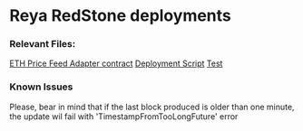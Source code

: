 
# Reya RedStone deployments

### Relevant Files:
[ETH Price Feed Adapter contract](./contracts/adapters/RedstonePriceFeedWithRoundsETH.sol)
[Deployment Script](./deploy/priceFeedOracleETH.deploy.ts)
[Test](./test/ETH.ts)

### Known Issues
Please, bear in mind that if the last block produced is older than one minute, the update wil fail with 'TimestampFromTooLongFuture' error